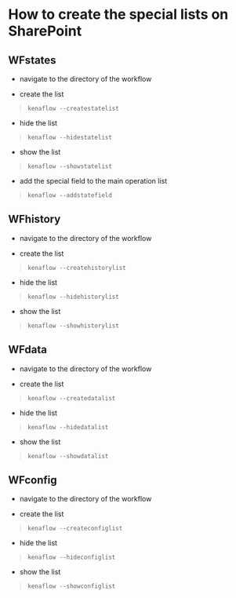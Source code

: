 # How to create the special lists on SharePoint

## WFstates
- navigate to the directory of the workflow

- create the list
> `kenaflow --createstatelist`

- hide the list
> `kenaflow --hidestatelist`
- show the list
> `kenaflow --showstatelist`

- add the special field to the main operation list
> `kenaflow --addstatefield`

## WFhistory
- navigate to the directory of the workflow

- create the list
> `kenaflow --createhistorylist`

- hide the list
> `kenaflow --hidehistorylist`
- show the list
> `kenaflow --showhistorylist`

## WFdata
- navigate to the directory of the workflow

- create the list
> `kenaflow --createdatalist`

- hide the list
> `kenaflow --hidedatalist`
- show the list
> `kenaflow --showdatalist`

## WFconfig
- navigate to the directory of the workflow

- create the list
> `kenaflow --createconfiglist`

- hide the list
> `kenaflow --hideconfiglist`
- show the list
> `kenaflow --showconfiglist`
